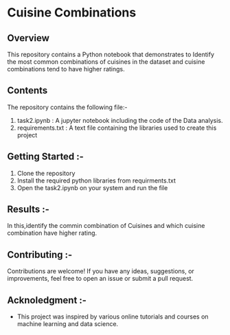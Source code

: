 # Cuisine Combinations

## Overview

This repository contains a Python notebook that demonstrates to Identify the most common combinations of cuisines in the dataset and cuisine combinations tend to have higher ratings.

## Contents

The repository contains the following file:-

1.  task2.ipynb : A jupyter notebook including the code of the Data analysis.
2.  requirements.txt : A text file containing the libraries used to create this project

## Getting Started :-

1. Clone the repository
2. Install the required python libraries from requirments.txt
3. Open the task2.ipynb on your system and run the file

## Results :-

In this,identify the commin combination of Cuisines and which cuisine combination have higher rating.

## Contributing :-

Contributions are welcome! If you have any ideas, suggestions, or improvements, feel free to open an issue or submit a pull request.

## Acknoledgment :-

- This project was inspired by various online tutorials and courses on machine learning and data science.
